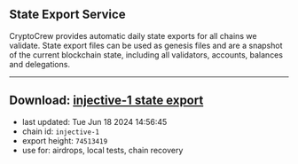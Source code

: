 ## State Export Service
CryptoCrew provides automatic daily state exports for all chains we validate. State export files can be used as genesis files and are a snapshot of the current blockchain state, including all validators, accounts, balances and delegations.

---
**Download: [injective-1 state export](https://dl-eu2.ccvalidators.com/SERVICE/injective/injective-1_export_74513419.json)**
---

- last updated: Tue Jun 18 2024 14:56:45
- chain id: `injective-1`
- export height: `74513419`
- use for: airdrops, local tests, chain recovery
